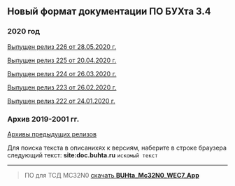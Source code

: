 ## Новый формат документации ПО БУХта 3.4

### 2020 год

[Выпущен релиз 226 от 28.05.2020 г.](releases/226/226.md)

[Выпущен релиз 225 от 20.04.2020 г.](releases/225/225.md)

[Выпущен релиз 224 от 26.03.2020 г.](releases/224/224.md)

[Выпущен релиз 223 от 26.02.2020 г.](releases/223/223.md)

[Выпущен релиз 222 от 24.01.2020 г.](releases/222/222.md)

### Архив 2019-2001 гг.
[Архивы предыдущих релизов](ArchiveReleases.md)

>
Для поиска текста в описанихях к версиям, наберите в строке браузера
следующий текст:
__site:doc.buhta.ru__ ```искомый текст```


-------
>ПО для ТСД MC32N0 [скачать **BUHta_Mc32N0_WEC7_App**](BUHta_Mc32N0_WEC7_App.zip)